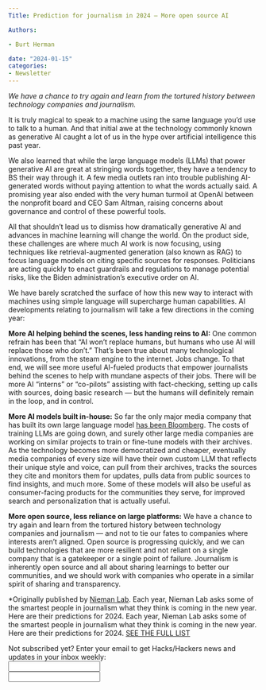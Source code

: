 ```yaml
---
Title: Prediction for journalism in 2024 — More open source AI

Authors: 

- Burt Herman

date: "2024-01-15" 
categories: 
- Newsletter 
---
```


*We have a chance to try again and learn from the tortured history between technology companies and journalism.*

It is truly magical to speak to a machine using the same language you’d use to talk to a human. And that initial awe at the technology commonly known as generative AI caught a lot of us in the hype over artificial intelligence this past year.

We also learned that while the large language models (LLMs) that power generative AI are great at stringing words together, they have a tendency to BS their way through it. A few media outlets ran into trouble publishing AI-generated words without paying attention to what the words actually said. A promising year also ended with the very human turmoil at OpenAI between the nonprofit board and CEO Sam Altman, raising concerns about governance and control of these powerful tools.

All that shouldn’t lead us to dismiss how dramatically generative AI and advances in machine learning will change the world. On the product side, these challenges are where much AI work is now focusing, using techniques like retrieval-augmented generation (also known as RAG) to focus language models on citing specific sources for responses. Politicians are acting quickly to enact guardrails and regulations to manage potential risks, like the Biden administration’s executive order on AI.

We have barely scratched the surface of how this new way to interact with machines using simple language will supercharge human capabilities. AI developments relating to journalism will take a few directions in the coming year:

**More AI helping behind the scenes, less handing reins to AI:** One common refrain has been that “AI won’t replace humans, but humans who use AI will replace those who don’t.” That’s been true about many technological innovations, from the steam engine to the internet. Jobs change. To that end, we will see more useful AI-fueled products that empower journalists behind the scenes to help with mundane aspects of their jobs. There will be more AI “interns” or “co-pilots” assisting with fact-checking, setting up calls with sources, doing basic research — but the humans will definitely remain in the loop, and in control.

**More AI models built in-house:** So far the only major media company that has built its own large language model [has been Bloomberg](https://www.niemanlab.org/2023/04/what-if-chatgpt-was-trained-on-decades-of-financial-news-and-data-bloomberggpt-aims-to-be-a-domain-specific-ai-for-business-news/). The costs of training LLMs are going down, and surely other large media companies are working on similar projects to train or fine-tune models with their archives. As the technology becomes more democratized and cheaper, eventually media companies of every size will have their own custom LLM that reflects their unique style and voice, can pull from their archives, tracks the sources they cite and monitors them for updates, pulls data from public sources to find insights, and much more. Some of these models will also be useful as consumer-facing products for the communities they serve, for improved search and personalization that is actually useful.

**More open source, less reliance on large platforms:** We have a chance to try again and learn from the tortured history between technology companies and journalism — and not to tie our fates to companies where interests aren’t aligned. Open source is progressing quickly, and we can build technologies that are more resilient and not reliant on a single company that is a gatekeeper or a single point of failure. Journalism is inherently open source and all about sharing learnings to better our communities, and we should work with companies who operate in a similar spirit of sharing and transparency.

*Originally published by [Nieman Lab](https://www.niemanlab.org/2023/12/more-open-source-ai/). Each year, Nieman Lab asks some of the smartest people in journalism what they think is coming in the new year. Here are their predictions for 2024. Each year, Nieman Lab asks some of the smartest people in journalism what they think is coming in the new year. Here are their predictions for 2024. [SEE THE FULL LIST](https://www.niemanlab.org/collection/predictions-2024/) 

<div id="mc_embed_signup"><form id="mc-embedded-subscribe-form" class="validate" action="//hackshackers.us1.list-manage.com/subscribe/post?u=c56f2e53d5ed6ef87f8aaa75c&amp;id=fb2bc6f10b" method="post" name="mc-embedded-subscribe-form" novalidate="" target="_blank">

<div id="mc_embed_signup_scroll">

<div class="mc-field-group"><label for="mce-EMAIL">Not subscribed yet? Enter your email to get Hacks/Hackers news and updates in your inbox weekly:  </label></div>

<div class="mc-field-group"><input id="mce-EMAIL" class="required email" name="EMAIL" type="email" value="" /></div>

<!-- real people should not fill this in and expect good things - do not remove this or risk form bot signups-->

<div style="position: absolute; left: -5000px;"><input tabindex="-1" name="b_c56f2e53d5ed6ef87f8aaa75c_fb2bc6f10b" type="text" value="" /></div>

<div class="clear"><input id="mc-embedded-subscribe" class="button" name="subscribe" type="text" value="" /></div>
